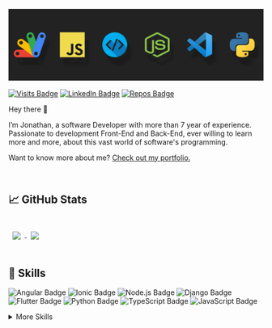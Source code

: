 [![Jonathan GitHub Banner](./assets/banner.jpg)](https://jhonifreitas.github.io/portfolio)

[![Visits Badge](https://badges.pufler.dev/visits/jhonifreitas/portfolio)](https://jhonifreitas.github.io/portfolio)
[![LinkedIn Badge](https://img.shields.io/badge/LinkedIn-Profile-informational?style=flat&logo=linkedin&logoColor=white&color=0D76A8)](https://www.linkedin.com/in/jonathan-freitas-dev/)
[![Repos Badge](https://badges.pufler.dev/repos/jhonifreitas)](https://github.com/jhonifreitas?tab=repositories)

Hey there 👋

I’m Jonathan, a software Developer with more than 7 year of experience. Passionate to development Front-End and Back-End, ever willing to learn more and more, about this vast world of software's programming.

Want to know more about me? [Check out my portfolio.](https://jhonifreitas.github.io/portfolio)

<br>

## &#x1f4c8; GitHub Stats

<br>

<a href="https://github.com/jhonifreitas">
  <img align="center" style="margin:0.5rem" src="https://github-readme-stats.vercel.app/api/top-langs/?username=jhonifreitas&hide=html,css&title_color=ffffff&text_color=c9cacc&icon_color=4AB197&bg_color=1A2B34" />
</a>

<a href="https://github.com/jhonifreitas">
  <img align="center" style="margin:0.5rem" src="https://github-readme-stats.vercel.app/api?username=jhonifreitas&show_icons=true&line_height=27&count_private=true&title_color=ffffff&text_color=c9cacc&icon_color=4AB097&bg_color=1A2B34" />
</a>

<br>
<br>

## 💼 Skills

![Angular Badge](https://img.shields.io/badge/Code-Angular-informational?style=flat&logo=angular&logoColor=white&color=21B352)
![Ionic Badge](https://img.shields.io/badge/Code-Ionic-informational?style=flat&logo=ionic&logoColor=white&color=21B352)
![Node.js Badge](https://img.shields.io/badge/Code-Node.js-informational?style=flat&logo=node.js&logoColor=white&color=21B352)
![Django Badge](https://img.shields.io/badge/Code-Django-informational?style=flat&logo=django&logoColor=white&color=21B352)
![Flutter Badge](https://img.shields.io/badge/Code-Flutter-informational?style=flat&logo=flutter&logoColor=white&color=21B352)
![Python Badge](https://img.shields.io/badge/Code-Python-informational?style=flat&logo=python&logoColor=white&color=21B352)
![TypeScript Badge](https://img.shields.io/badge/Code-TypeScript-informational?style=flat&logo=typescript&logoColor=white&color=21B352)
![JavaScript Badge](https://img.shields.io/badge/Code-JavaScript-informational?style=flat&logo=javascript&logoColor=white&color=21B352)

<details>
<summary>More Skills</summary>

<br>

![Redis Badge](https://img.shields.io/badge/Lib-JQuery-informational?style=flat&logo=jquery&logoColor=white&color=4B32C3)
![Express Badge](https://img.shields.io/badge/Lib-Express-informational?style=flat&logo=express&logoColor=white&color=4B32C3)
![JWT Badge](https://img.shields.io/badge/Lib-JWT-informational?style=flat&logo=jwt&logoColor=white&color=4B32C3)
![Angular Universal Badge](https://img.shields.io/badge/Lib-Angular%20Universal-informational?style=flat&logo=angular-universal&logoColor=white&color=4B32C3)
![ESLint Badge](https://img.shields.io/badge/Lib-ESLint-informational?style=flat&logo=eslint&logoColor=white&color=4B32C3)
![JQuery Badge](https://img.shields.io/badge/Lib-JQuery-informational?style=flat&logo=jquery&logoColor=white&color=4B32C3)

<br>

![Tailwind Badge](https://img.shields.io/badge/Style-Tailwind-informational?style=flat&logo=tailwind-css&logoColor=white&color=E57CD8)
![Bootstrap Badge](https://img.shields.io/badge/Style-Bootstrap-informational?style=flat&logo=bootstrap&logoColor=white&color=E57CD8)
![CSS Badge](https://img.shields.io/badge/Style-CSS-informational?style=flat&logo=css3&logoColor=white&color=E57CD8)
![Sass Badge](https://img.shields.io/badge/Style-Sass-informational?style=flat&logo=sass&logoColor=white&color=E57CD8)

<br>

![PostgreSQL Badge](https://img.shields.io/badge/DB-PostgreSQL-informational?style=flat&logo=postgresql&logoColor=white&color=4169E1)
![MySQL Badge](https://img.shields.io/badge/DB-MySQL-informational?style=flat&logo=mysql&logoColor=white&color=4169E1)
![MongoDB Badge](https://img.shields.io/badge/DB-MongoDB-informational?style=flat&logo=mongodb&logoColor=white&color=4169E1)
![Firebase Badge](https://img.shields.io/badge/DB-Firebase-informational?style=flat&logo=firebase&logoColor=white&color=4169E1)

<br>

![PyTest Badge](https://img.shields.io/badge/Test-PyTest-informational?style=flat&logo=pytest&logoColor=white&color=FBBA00)
![Jest Badge](https://img.shields.io/badge/Test-Jest-informational?style=flat&logo=jest&logoColor=white&color=FBBA00)

<br>

![Google Cloud Badge](https://img.shields.io/badge/Cloud-GCP-informational?style=flat&logo=google-cloud&logoColor=white&color=EA4335)
![AWS Badge](https://img.shields.io/badge/Cloud-AWS-informational?style=flat&logo=amazon-aws&logoColor=white&color=EA4335)

<br>

![Docker Badge](https://img.shields.io/badge/Tools-Docker-informational?style=flat&logo=docker&logoColor=white&color=4AB197)
![Nginx Badge](https://img.shields.io/badge/Tools-Nginx-informational?style=flat&logo=nginx&logoColor=white&color=4AB197)
![NPM Badge](https://img.shields.io/badge/Tools-NPM-informational?style=flat&logo=npm&logoColor=white&color=4AB197)
![Yarn Badge](https://img.shields.io/badge/Tools-Yarn-informational?style=flat&logo=yarn&logoColor=white&color=4AB197)
![Postman Badge](https://img.shields.io/badge/Tools-Postman-informational?style=flat&logo=postman&logoColor=white&color=4AB197)
![GitHub Badge](https://img.shields.io/badge/Tools-GitHub-informational?style=flat&logo=github&logoColor=white&color=4AB197)
![GitLab Badge](https://img.shields.io/badge/Tools-GitLab-informational?style=flat&logo=gitlab&logoColor=white&color=4AB197)
![Bitbucket Badge](https://img.shields.io/badge/Tools-Bitbucket-informational?style=flat&logo=bitbucket&logoColor=white&color=4AB197)
![Jira Badge](https://img.shields.io/badge/Tools-Jira-informational?style=flat&logo=jira-software&logoColor=white&color=4AB197)
![Trello Badge](https://img.shields.io/badge/Tools-Trello-informational?style=flat&logo=trello&logoColor=white&color=4AB197)
![Toggl Badge](https://img.shields.io/badge/Tools-Toggl-informational?style=flat&logo=toggl&logoColor=white&color=4AB197)

</details>

